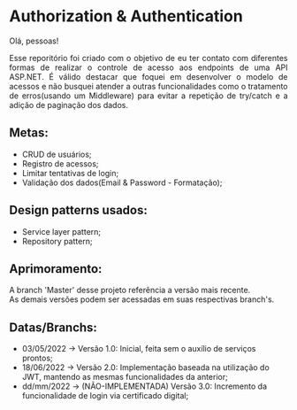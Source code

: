 # Authorization & Authentication

<div align="justify"> 
  Olá, pessoas!

  Esse reporitório foi criado com o objetivo de eu ter contato com diferentes formas de realizar o controle de acesso aos endpoints de uma API ASP.NET. 
  É válido destacar que foquei em desenvolver o modelo de acessos e não busquei atender a outras funcionalidades como o tratamento de erros(usando um Middleware) para evitar a repetição de try/catch e a adição de paginação dos dados.
</div> 

## Metas:
- CRUD de usuários;
- Registro de acessos;
- Limitar tentativas de login;
- Validação dos dados(Email & Password - Formatação);

## Design patterns usados:
- <a hrf="https://en.wikipedia.org/wiki/Service_layer_pattern">Service layer pattern;</a>
- <a hrf="https://deviq.com/design-patterns/repository-pattern">Repository pattern;</a>

## Aprimoramento:
<div align="justify"> 
A branch 'Master' desse projeto referência a versão mais recente. </br>
As demais versões podem ser acessadas em suas respectivas branch's.
</div> 

## Datas/Branchs:
- 03/05/2022 -> Versão 1.0: Inicial, feita sem o auxílio de serviços prontos;
- 18/06/2022 -> Versão 2.0: Implementação baseada na utilização do JWT, mantendo as mesmas funcionalidades da anterior;
- dd/mm/2022 -> (NÃO-IMPLEMENTADA) Versão 3.0: Incremento da funcionalidade de login via certificado digital;